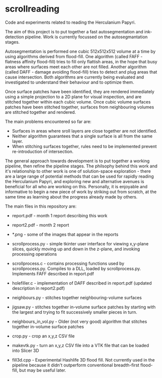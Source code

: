 # scrollreading
Code and experiments related to reading the Herculanium Papyri.

The aim of this project is to put together a fast autosegmentation and ink-detection pipeline. Work is currently focussed on the autosegmantation stages.

Autosegmentation is performed one cubic 512x512x512 volume at a time by using algorithms derived from flood-fill. One algorithm (called FAFF - flatness affinity flood-fill) tries to fill only flattish areas, in the hope that busy areas where surfaces meet each other are not filled. Another algorithm (called DAFF - damage avoiding flood-fill) tries to detect and plug areas that cause intersection. Both algorithms are currently being evaluated and investigated to understand their behaviour and to optimize them.

Once surface patches have been identified, they are rendered immediately using a simple projection to a 2D plane for visual inspection, and are stitched together within each cubic volume. Once cubic volume surfaces patches have been stitched together, surfaces from neighbouring volumes are stitched together and rendered.

The main problems encountered so far are:

- Surfaces in areas where sroll layers are close together are not identified.
- Neither algorithm guarantees that a single surface is all from the same layer.
- When stitching surfaces together, rules need to be implemented prevent re-introduction of intersection. 

The general approach towards development is to put together a working pipeline, then refine the pipeline stages. The philsophy behind this work and it's relationship to other work is one of solution-space exploration - there are a large range of potential methods that can be used for rapidly reading the Herculanium Papyri, and exploring new and alternative avenues is beneficial for all who are working on this. Personally, it is enjoyable and informative to begin a new piece of work by striking out from scratch, at the same time as learning about the progress already made by others.  

The main files in this repository are:

- report.pdf - month 1 report describing this work
- report2.pdf - month 2 report

- *.png - some of the images that appear in the reports

- scrollprocess.py - simple tkinter user interface for viewing x,y-plane slices, quickly moving up and down in the z-plane, and invoking processing operations

- scrollprocess.c - contains processing functions used by scrollprocess.py. Compiles to a DLL, loaded by scrollprocess.py. Implements FAFF described in report.pdf

- holefiller.c - implementation of DAFF described in report.pdf (updated description in report2.pdf)

- neighbours.py - stitches together neighbouring-volume surfaces

- jigsaw.py - stitches together in-volume surface patches by starting with the largest and trying to fit successively smaller pieces in turn.
 
- neighbours_in_vol.py - Older (not very good) algorithm that stitches together in-volume surface patches

- crop.py - crop an x,y,z CSV file

- makevtk.py - turn an x,y,z CSV file into a VTK file that can be loaded into Slicer 3D

- fill3d.cpp - Experimental Hashlife 3D flood fill. Not currently used in the pipeline because it didn't outperform conventional breadth-first flood-fill, but may be useful later.
